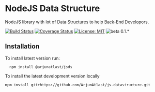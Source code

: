 # NodeJS Data Structure

NodeJS library with lot of Data Structures to help Back-End Developors.

[![Build Status](https://travis-ci.org/ArjunAtlast/js-datastructure.svg?branch=master)](https://travis-ci.org/ArjunAtlast/js-datastructure)
[![Coverage Status](https://coveralls.io/repos/github/ArjunAtlast/js-datastructure/badge.svg?branch=master)](https://coveralls.io/github/ArjunAtlast/js-datastructure?branch=master)
[![License: MIT](https://img.shields.io/badge/License-MIT-blue.svg)](https://opensource.org/licenses/MIT)
![beta 0.1.*](https://img.shields.io/badge/beta-0.1.*-orange.svg)

## Installation

To install latest version run:

```
  npm install @arjunatlast/jsds
```

To install the latest development version locally

```
npm install git+https://github.com/ArjunAtlast/js-datastructure.git
```
